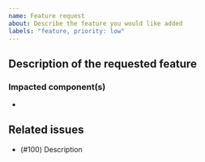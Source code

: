 ```yaml
---
name: Feature request
about: Describe the feature you would like added
labels: "feature, priority: low"
---
```


<!-- Hello! Please read the [Contributing Guidelines](CONTRIBUTING.md) before submitting an issue. -->

## Description of the requested feature

<!-- A clear and concise description of the feature being requested. -->


### Impacted component(s)

- 


## Related issues

- (#100) Description


<!-- 
  Please update the labels for this component to reflect the topic of the issue: accessibility, doc / demo, functionality, integration, styles-only, tests, tools.
  
  Note also the severity level; all new issues default to severity level 1 which is low priority.  If you feel this issue deserves more attention, please set the label to sev-2 or sev-3.
-->
